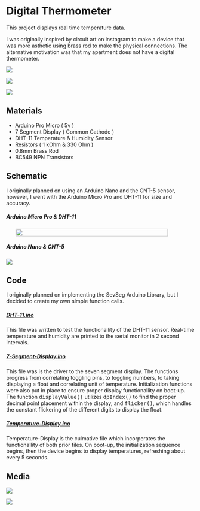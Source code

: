 <h1>Digital Thermometer</h1>

This project displays real time temperature data.

I was originally inspired by circuit art on instagram to make a device that was more asthetic using brass rod to make the physical connections. The alternative motivation was that my apartment does not have a digital thermometer. 

<img src='https://lh3.googleusercontent.com/BQAatViSDg6Xe5bStlQCquC0nRSNGjbFQP8l6Q-zMrRMkjRLxdxZrqLgaYsEfV7nFklTrxYw9iGJxMiJvHqfNfJANmRVA5L_4kiuv-FShwmIjbCt2AEXxMfw8uTGWvNy62yPS4HqAw=w2400'></img>

<img src='https://lh3.googleusercontent.com/9-pFid8_y9tSsE70LX2qDZLYeK1wDbxHoQ9CGGZr-8nmcxDlxnjUkd4t-QAotA92OWgaGsT7N30psqHFYeMOxv7QaVUDX5nPj8tk2f5PCSTM687PmqtowWeb4bTAJZ0SkEUoMuPu_Q=w2400'></img>


<img src='https://lh3.googleusercontent.com/e_pefJzGizUC87CpGeC3-hrwcYANXIHo08ezuovUoWgzD4sHGOhfeP_zbP3SIwrW2s5-pX2y_hnISqghFxXT2lX9kxDPykIL6hbXc1yraMPEXCQB7hfe77R8-Dz0HZvXDnuj6-nEcg=w2400'></img>

## Materials

- Arduino Pro Micro ( 5v )
- 7 Segment Display ( Common Cathode )
- DHT-11 Temperature & Humidity Sensor
- Resistors ( 1 kOhm & 330 Ohm )
- 0.8mm Brass Rod
- BC549 NPN Transistors

## Schematic 

I originally planned on using an Arduino Nano and the CNT-5 sensor, however, I went with the Arduino Micro Pro and DHT-11 for size and accuracy.   

##### Arduino Micro Pro & DHT-11


<div style='display: flex; justify-content: center;'>
<img width='90%' src='https://lh3.googleusercontent.com/efKw-gRRlDwR_fNYmoWE2xkGwBW0ElB3q5K7ZUV5XWbzsHcE1Mjpg39JTT4o4LQbx3U-u0MUVveq-yeLs6FJZ-DtNJlreP64NuMGQqZJ6pzq9cE0f7Cz_i43Zey_PDmkLX5Va2tr1g=w2400'></img>
</div>

##### Arduino Nano & CNT-5

<img src='https://lh3.googleusercontent.com/oO8j4DHwO8NHK7utaHeO_7fnyfLCzsE8r5ZpZ72otXHg-707LKqIVLOOZrJhJAEJoJEII4FZI8rWFRER3kh2kUnYmyFqo7-wBhA47ab-MvHwO2JKlFJBtyqLaF22irBDUTJTo9AGTQ=w2400'></img>

## Code

I originally planned on implementing the SevSeg Arduino Library, but I decided to create my own simple function calls. 

##### [DHT-11.ino](/DHT-11/DHT-11.ino)

This file was written to test the functionallity of the DHT-11 sensor. Real-time temperature and humidity are printed to the serial monitor in 2 second intervals.

##### [7-Segment-Display.ino](/7-Segment-Display/7-Segment-Display.ino)

This file was is the driver to the seven segment display. The functions progress from correlating toggling pins, to toggling numbers, to taking displaying a float and correlating unit of temperature. Initialization functions were also put in place to ensure proper display functionallity on boot-up. The function <tt>displayValue()</tt> utilizes <tt>dpIndex()</tt> to find the proper decimal point placement within the display, and <tt>flicker()</tt>, which handles the constant flickering of the different digits to display the float. 

##### [Temperature-Display.ino](/Temperature-Display/Temperature-Display.ino)

Temperature-Display is the culmative file which incorperates the functionallity of both prior files. On boot-up, the initialization sequence begins, then the device begins to display temperatures, refreshing about every 5 seconds.

## Media

<img src='https://lh3.googleusercontent.com/WpkUmcQCBiBPZ3Aw7rBWUhWvZ9lXk1xEOTqnkkR7jBo9exBuwDruCXEZAL7IP-r8ffpxJu1mrHFH60F3m0O-soAHLbxunl8WQyn8cmkxc7L40f3FNW2Msgok-7mcXjtpGQrKm-dqsQ=w2400'></img>

<img src='https://lh3.googleusercontent.com/tehtcbZO7UF3cDOmMy7hpLM3JLYLlMYTESGI4jQmw4aEnBMhLghLMY0yJZO0pemJi_s_oXn-RULgwa-IWljLCJtp8b7Dg5YLtHo5letMHSxYuMcsdAKnNr9Xf-NeJEPYLWgCXMVS0g=w2400'></img>